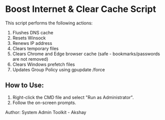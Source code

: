 
Boost Internet & Clear Cache Script
=====================================

This script performs the following actions:

1. Flushes DNS cache
2. Resets Winsock
3. Renews IP address
4. Clears temporary files
5. Clears Chrome and Edge browser cache (safe - bookmarks/passwords are not removed)
6. Clears Windows prefetch files
7. Updates Group Policy using gpupdate /force

How to Use:
-----------
1. Right-click the CMD file and select "Run as Administrator".
2. Follow the on-screen prompts.

Author: System Admin Toolkit - Akshay 
